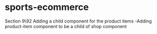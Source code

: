 # sports-ecommerce

Section 9\92 Adding a child component for the product items
-Adding product-item component to be a child of shop component







